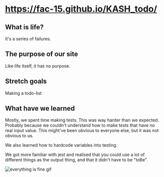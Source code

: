 # https://fac-15.github.io/KASH_todo/


## What is life? 

It's a series of failures. 

## The purpose of our site

Like life itself, it has no purpose. 

## Stretch goals

Making a todo-list 


## What have we learned 

Mostly, we spent time making tests. This was way harder than we expected. Probably because we couldn't understand how to make tests that have no real input value. This might've been obvious to everyone else, but it was not obvious to us. 

We also learned how to hardcode variables into testing.

We got more familiar with jest and realised that you could use a lot of different things as the output thing, and that it didn't have to be "toBe".


![everything is fine gif](https://media.giphy.com/media/NTur7XlVDUdqM/giphy.gif)
